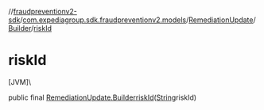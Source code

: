 //[fraudpreventionv2-sdk](../../../../index.md)/[com.expediagroup.sdk.fraudpreventionv2.models](../../index.md)/[RemediationUpdate](../index.md)/[Builder](index.md)/[riskId](risk-id.md)

# riskId

[JVM]\

public final [RemediationUpdate.Builder](index.md)[riskId](risk-id.md)([String](https://docs.oracle.com/javase/8/docs/api/java/lang/String.html)riskId)

